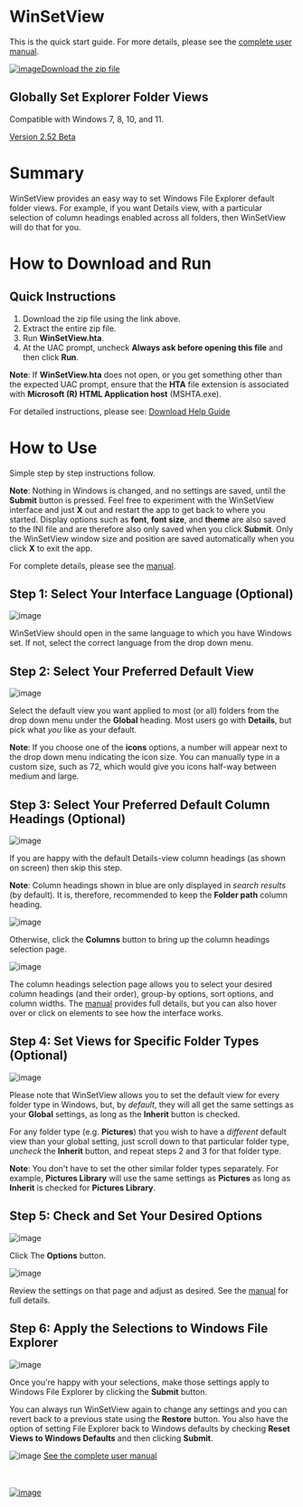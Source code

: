 # WinSetView
<!--
To view this document formatted (instead of as raw text) just click the Help button in WinSetView.hta.
You can also manually navigate your browser to: https://lesferch.github.io/WinSetView.
-->

This is the quick start guide. For more details, please see the [complete user manual](./Manual.md).

[![image](https://user-images.githubusercontent.com/79026235/152910441-59ba653c-5607-4f59-90c0-bc2851bf2688.png)Download the zip file](https://github.com/LesFerch/WinSetView/archive/refs/heads/beta.zip)

## Globally Set Explorer Folder Views

Compatible with Windows 7, 8, 10, and 11.

[Version 2.52 Beta](./VersionHistory.md)

# Summary

WinSetView provides an easy way to set Windows File Explorer default folder views. For example, if you want Details view, with a particular selection of column headings enabled across all folders, then WinSetView will do that for you.

# How to Download and Run

## Quick Instructions

1. Download the zip file using the link above.
2. Extract the entire zip file.
3. Run **WinSetView.hta**.
4. At the UAC prompt, uncheck **Always ask before opening this file** and then click **Run**.

**Note**: If **WinSetView.hta** does not open, or you get something other than the expected UAC prompt, ensure that the **HTA** file extension is associated with **Microsoft (R) HTML Application host** (MSHTA.exe).

For detailed instructions, please see: [Download Help Guide](./DownloadHelp.md)

# How to Use

Simple step by step instructions follow.

**Note**: Nothing in Windows is changed, and no settings are saved, until the **Submit** button is pressed. Feel free to experiment with the WinSetView interface and just **X** out and restart the app to get back to where you started. Display options such as **font**, **font size**, and **theme** are also saved to the INI file and are therefore also only saved when you click **Submit**. Only the WinSetView window size and position are saved automatically when you click **X** to exit the app.

For complete details, please see the [manual](./Manual.md).

## Step 1: Select Your Interface Language (Optional)

![image](https://user-images.githubusercontent.com/79026235/206563088-85288970-e666-4824-8b54-07ff83e01c54.png)

WinSetView should open in the same language to which you have Windows set. If not, select the correct language from the drop down menu.

## Step 2: Select Your Preferred Default View

![image](https://user-images.githubusercontent.com/79026235/206563583-ded1543d-0acb-4229-9129-b7f98abc6ee9.png)

Select the default view you want applied to most (or all) folders from the drop down menu under the **Global** heading. Most users go with **Details**, but pick what *you* like as your default.

**Note**: If you choose one of the **icons** options, a number will appear next to the drop down menu indicating the icon size. You can manually type in a custom size, such as 72, which would give you icons half-way between medium and large.

## Step 3: Select Your Preferred Default Column Headings (Optional)

![image](https://user-images.githubusercontent.com/79026235/206564056-d32f1e30-324a-4aa0-8e0d-98834b0725a2.png)

If you are happy with the default Details-view column headings (as shown on screen) then skip this step.

**Note**: Column headings shown in blue are only displayed in *search results* (by default). It is, therefore, recommended to keep the **Folder path** column heading.

![image](https://user-images.githubusercontent.com/79026235/206564277-95e4619e-8799-4f0e-afa3-eddcdadb6407.png)

Otherwise, click the **Columns** button to bring up the column headings selection page.

![image](https://user-images.githubusercontent.com/79026235/207390444-83f4aaff-4425-4b61-9d86-617dddbbbfe9.png)

The column headings selection page allows you to select your desired column headings (and their order), group-by options, sort options, and column widths. The [manual](./Manual.md) provides full details, but you can also hover over or click on elements to see how the interface works.

## Step 4: Set Views for Specific Folder Types (Optional)

![image](https://user-images.githubusercontent.com/79026235/206572556-a0fdda21-b3e8-4743-9a4c-a1543417ecdd.png)

Please note that WinSetView allows you to set the default view for every folder type in Windows, but, by *default*, they will all get the same settings as your **Global** settings, as long as the **Inherit** button is checked.

For any folder type (e.g. **Pictures**) that you wish to have a *different* default view than your global setting, just scroll down to that particular folder type, *uncheck* the **Inherit** button, and repeat steps 2 and 3 for that folder type.

**Note**: You don't have to set the other similar folder types separately. For example, **Pictures Library** will use the same settings as **Pictures** as long as **Inherit** is checked for **Pictures Library**.

## Step 5: Check and Set Your Desired Options

![image](https://user-images.githubusercontent.com/79026235/206564644-a5ae3e5b-7f64-4db8-a4e2-6ae3f4f28728.png)

Click The **Options** button.

![image](https://user-images.githubusercontent.com/79026235/206564999-9aa1cef3-2cb0-4e46-9c4e-d49f8783c386.png)

Review the settings on that page and adjust as desired. See the [manual](./Manual.md) for full details.

## Step 6: Apply the Selections to Windows File Explorer

![image](https://user-images.githubusercontent.com/79026235/206563746-57bb1482-3a7c-4687-85dd-454376753f67.png)

Once you're happy with your selections, make those settings apply to Windows File Explorer by clicking the **Submit** button.

You can always run WinSetView again to change any settings and you can revert back to a previous state using the **Restore** button. You also have the option of setting File Explorer back to Windows defaults by checking **Reset Views to Windows Defaults** and then clicking **Submit**.

![image](https://user-images.githubusercontent.com/79026235/152911332-6492dd9e-63fa-4f38-8325-335110cbb9a6.png)
[See the complete user manual](./Manual.md)

\
\
[![image](https://user-images.githubusercontent.com/79026235/153264696-8ec747dd-37ec-4fc1-89a1-3d6ea3259a95.png)](https://github.com/LesFerch/WinSetView)

